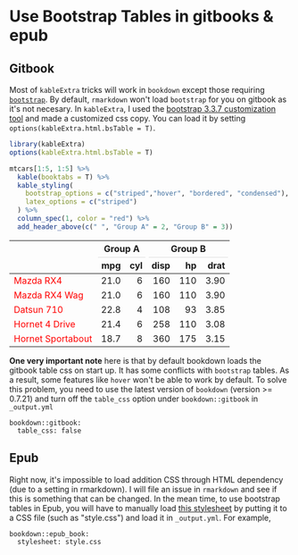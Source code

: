 # Use Bootstrap Tables in gitbooks & epub

## Gitbook
Most of `kableExtra` tricks will work in `bookdown` except those requiring [`bootstrap`](http://getbootstrap.com/). By default, `rmarkdown` won't load `bootstrap` for you on gitbook as it's not necesary. In `kableExtra`, I used the [bootstrap 3.3.7 customization tool](https://getbootstrap.com/docs/3.3/customize/) and made a customized css copy. You can load it by setting `options(kableExtra.html.bsTable = T)`. 


```r
library(kableExtra)
options(kableExtra.html.bsTable = T)

mtcars[1:5, 1:5] %>%
  kable(booktabs = T) %>% 
  kable_styling(
    bootstrap_options = c("striped","hover", "bordered", "condensed"),
    latex_options = c("striped")
  ) %>%
  column_spec(1, color = "red") %>%
  add_header_above(c(" ", "Group A" = 2, "Group B" = 3))
```

<table class="table table-striped table-hover table-bordered table-condensed" style="margin-left: auto; margin-right: auto;">
 <thead>
<tr>
<th style="border-bottom:hidden" colspan="1"></th>
<th style="border-bottom:hidden; padding-bottom:0; padding-left:3px;padding-right:3px;text-align: center; " colspan="2"><div style="border-bottom: 1px solid #ddd; padding-bottom: 5px; ">Group A</div></th>
<th style="border-bottom:hidden; padding-bottom:0; padding-left:3px;padding-right:3px;text-align: center; " colspan="3"><div style="border-bottom: 1px solid #ddd; padding-bottom: 5px; ">Group B</div></th>
</tr>
  <tr>
   <th style="text-align:left;">   </th>
   <th style="text-align:right;"> mpg </th>
   <th style="text-align:right;"> cyl </th>
   <th style="text-align:right;"> disp </th>
   <th style="text-align:right;"> hp </th>
   <th style="text-align:right;"> drat </th>
  </tr>
 </thead>
<tbody>
  <tr>
   <td style="text-align:left;color: red;"> Mazda RX4 </td>
   <td style="text-align:right;"> 21.0 </td>
   <td style="text-align:right;"> 6 </td>
   <td style="text-align:right;"> 160 </td>
   <td style="text-align:right;"> 110 </td>
   <td style="text-align:right;"> 3.90 </td>
  </tr>
  <tr>
   <td style="text-align:left;color: red;"> Mazda RX4 Wag </td>
   <td style="text-align:right;"> 21.0 </td>
   <td style="text-align:right;"> 6 </td>
   <td style="text-align:right;"> 160 </td>
   <td style="text-align:right;"> 110 </td>
   <td style="text-align:right;"> 3.90 </td>
  </tr>
  <tr>
   <td style="text-align:left;color: red;"> Datsun 710 </td>
   <td style="text-align:right;"> 22.8 </td>
   <td style="text-align:right;"> 4 </td>
   <td style="text-align:right;"> 108 </td>
   <td style="text-align:right;"> 93 </td>
   <td style="text-align:right;"> 3.85 </td>
  </tr>
  <tr>
   <td style="text-align:left;color: red;"> Hornet 4 Drive </td>
   <td style="text-align:right;"> 21.4 </td>
   <td style="text-align:right;"> 6 </td>
   <td style="text-align:right;"> 258 </td>
   <td style="text-align:right;"> 110 </td>
   <td style="text-align:right;"> 3.08 </td>
  </tr>
  <tr>
   <td style="text-align:left;color: red;"> Hornet Sportabout </td>
   <td style="text-align:right;"> 18.7 </td>
   <td style="text-align:right;"> 8 </td>
   <td style="text-align:right;"> 360 </td>
   <td style="text-align:right;"> 175 </td>
   <td style="text-align:right;"> 3.15 </td>
  </tr>
</tbody>
</table>

**One very important note** here is that by default bookdown loads the gitbook table css on start up. It has some conflicts with `bootstrap` tables. As a result, some features like `hover` won't be able to work by default. To solve this problem, you need to use the latest version of `bookdown` (version >= 0.7.21) and turn off the `table_css` option under `bookdown::gitbook` in `_output.yml`

```
bookdown::gitbook:
  table_css: false
```

## Epub
Right now, it's impossible to load addition CSS through HTML dependency (due to a setting in rmarkdown). I will file an issue in `rmarkdown` and see if this is something that can be changed. In the mean time, to use bootstrap tables in Epub, you will have to manually load [this stylesheet](https://github.com/haozhu233/kableExtra/blob/master/inst/bootstrapTable-3.3.7/bootstrapTable.min.css) by putting it to a CSS file (such as "style.css") and load it in `_output.yml`. For example,

```
bookdown::epub_book: 
  stylesheet: style.css
```
